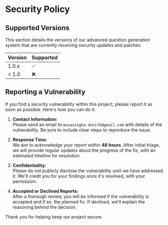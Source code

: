 # Security Policy

## Supported Versions

This section details the versions of our advanced question generation system that are currently receiving security updates and patches.

| Version | Supported          |
| ------- | ------------------ |
| 1.0.x   | :white_check_mark:  |
| < 1.0   | :x:                |

## Reporting a Vulnerability

If you find a security vulnerability within this project, please report it as soon as possible. Here's how you can do it:

1. **Contact Information:**  
   Please send an email to `munasingha.dunith@gmail.com` with details of the vulnerability. Be sure to include clear steps to reproduce the issue.
   
2. **Response Time:**  
   We aim to acknowledge your report within **48 hours**. After initial triage, we will provide regular updates about the progress of the fix, with an estimated timeline for resolution.

3. **Confidentiality:**  
   Please do not publicly disclose the vulnerability until we have addressed it. We'll credit you for your findings once it's resolved, with your permission.

4. **Accepted or Declined Reports:**  
   After a thorough review, you will be informed if the vulnerability is accepted and if so, the planned fix. If declined, we'll explain the reasoning behind the decision.

Thank you for helping keep our project secure.
